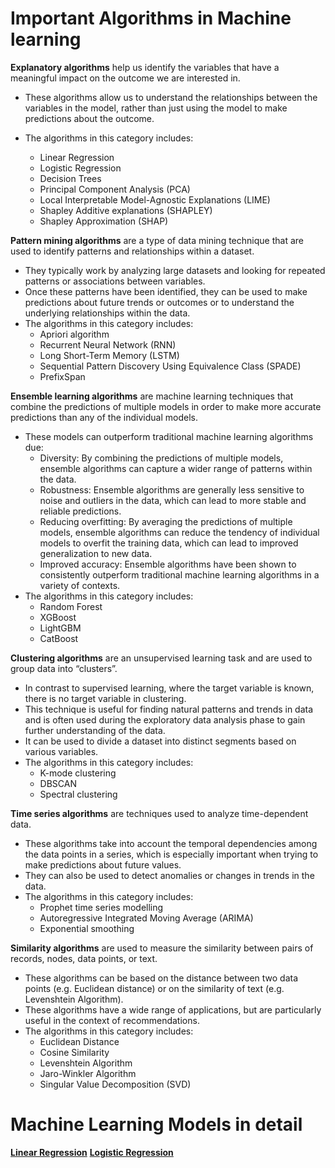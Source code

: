 # Important Algorithms in Machine learning

**Explanatory algorithms** help us identify the variables that have a meaningful impact on the outcome we are interested in.

- These algorithms allow us to understand the relationships between the variables in the model, rather than just using the model to make predictions about the outcome.

- The algorithms in this category includes:
  - Linear Regression
  - Logistic Regression
  - Decision Trees
  - Principal Component Analysis (PCA)
  - Local Interpretable Model-Agnostic Explanations (LIME)
  - Shapley Additive explanations (SHAPLEY)
  - Shapley Approximation (SHAP)

**Pattern mining algorithms** are a type of data mining technique that are used to identify patterns and relationships within a dataset.

- They typically work by analyzing large datasets and looking for repeated patterns or associations between variables.
- Once these patterns have been identified, they can be used to make predictions about future trends or outcomes or to understand the underlying relationships within the data.
- The algorithms in this category includes:
  - Apriori algorithm
  - Recurrent Neural Network (RNN)
  - Long Short-Term Memory (LSTM)
  - Sequential Pattern Discovery Using Equivalence Class (SPADE)
  - PrefixSpan

**Ensemble learning algorithms** are machine learning techniques that combine the predictions of multiple models in order to make more accurate predictions than any of the individual models.

- These models can outperform traditional machine learning algorithms due:
  - Diversity: By combining the predictions of multiple models, ensemble algorithms can capture a wider range of patterns within the data.
  - Robustness: Ensemble algorithms are generally less sensitive to noise and outliers in the data, which can lead to more stable and reliable predictions.
  - Reducing overfitting: By averaging the predictions of multiple models, ensemble algorithms can reduce the tendency of individual models to overfit the training data, which can lead to improved generalization to new data.
  - Improved accuracy: Ensemble algorithms have been shown to consistently outperform traditional machine learning algorithms in a variety of contexts.
- The algorithms in this category includes:
  - Random Forest
  - XGBoost
  - LightGBM
  - CatBoost

**Clustering algorithms** are an unsupervised learning task and are used to group data into “clusters”.

- In contrast to supervised learning, where the target variable is known, there is no target variable in clustering.
- This technique is useful for finding natural patterns and trends in data and is often used during the exploratory data analysis phase to gain further understanding of the data.
- It can be used to divide a dataset into distinct segments based on various variables.
- The algorithms in this category includes:
  - K-mode clustering
  - DBSCAN
  - Spectral clustering

**Time series algorithms** are techniques used to analyze time-dependent data.

- These algorithms take into account the temporal dependencies among the data points in a series, which is especially important when trying to make predictions about future values.
- They can also be used to detect anomalies or changes in trends in the data.
- The algorithms in this category includes:
  - Prophet time series modelling
  - Autoregressive Integrated Moving Average (ARIMA)
  - Exponential smoothing

**Similarity algorithms** are used to measure the similarity between pairs of records, nodes, data points, or text.

- These algorithms can be based on the distance between two data points (e.g. Euclidean distance) or on the similarity of text (e.g. Levenshtein Algorithm).
- These algorithms have a wide range of applications, but are particularly useful in the context of recommendations.
- The algorithms in this category includes:
  - Euclidean Distance
  - Cosine Similarity
  - Levenshtein Algorithm
  - Jaro-Winkler Algorithm
  - Singular Value Decomposition (SVD)

# Machine Learning Models in detail

[**Linear Regression**](./Linear%20Regression.md)
[**Logistic Regression**](./Logistic%20Regression.md)
